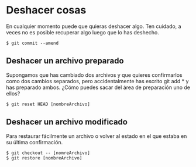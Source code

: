 # Deshacer cosas

En cualquier momento puede que quieras deshacer algo.  Ten cuidado, a veces no es posible recuperar algo luego que lo has deshecho. 

```
$ git commit --amend
```

## Deshacer un archivo preparado

Supongamos que has cambiado dos archivos y que quieres confirmarlos como dos cambios separados, pero accidentalmente has escrito git add * y has preparado ambos. ¿Cómo puedes sacar del área de
preparación uno de ellos?

```
$ git reset HEAD [nombreArchivo]
```

## Deshacer un archivo modificado

Para restaurar fácilmente un archivo o volver al estado en el que estaba en su última confirmación.

```
$ git checkout -- [nomreArchivo]
$ git restore [nombreArchivo]
```